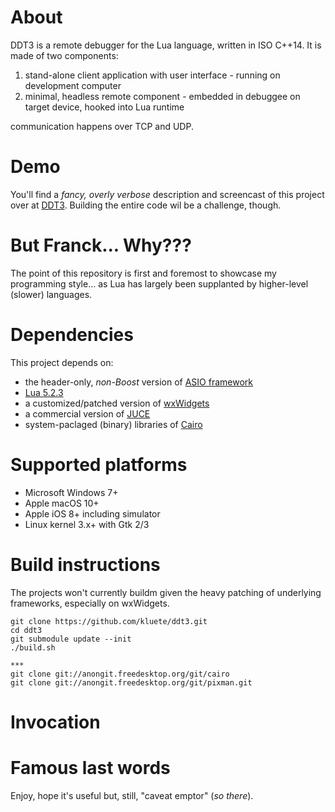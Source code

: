 # About

DDT3 is a remote debugger for the Lua language, written in ISO C++14. It is made of two components:

1. stand-alone client application with user interface - running on development computer
2. minimal, headless remote component - embedded in debuggee on target device, hooked into Lua runtime

communication happens over TCP and UDP.


# Demo

You'll find a *fancy, overly verbose* description and screencast of this project over at [DDT3](http://www.laufenberg.ch/ddt3). Building the entire code wil be a challenge, though.


# But Franck... Why???

The point of this repository is first and foremost to showcase my programming style... as Lua has largely been supplanted by higher-level (slower) languages.


# Dependencies

This project depends on:

* the header-only, _non-Boost_ version of [ASIO framework](http://www.think-async.com)
* [Lua 5.2.3](https://github.com/LuaDist/lua/tree/5.2.3)
* a customized/patched version of [wxWidgets](https://github.com/wxWidgets/wxWidgets/tree/WX_3_0_3_BRANCH)
* a commercial version of [JUCE](https://github.com/WeAreROLI/JUCE)
* system-paclaged (binary) libraries of [Cairo](https://www.cairographics.org)


# Supported platforms

* Microsoft Windows 7+
* Apple macOS 10+
* Apple iOS 8+ including simulator
* Linux kernel 3.x+ with Gtk 2/3 


# Build instructions

The projects won't currently buildm given the heavy patching of underlying frameworks, especially on wxWidgets.

```
git clone https://github.com/kluete/ddt3.git
cd ddt3
git submodule update --init
./build.sh

***
git clone git://anongit.freedesktop.org/git/cairo
git clone git://anongit.freedesktop.org/git/pixman.git

```

# Invocation


# Famous last words

Enjoy, hope it's useful but, still, "caveat emptor" (_so there_).


